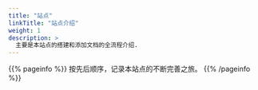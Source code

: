 ```yaml
---
title: "站点"
linkTitle: "站点介绍"
weight: 1
description: >
  主要是本站点的搭建和添加文档的全流程介绍.
---
```


{{% pageinfo %}}
按先后顺序，记录本站点的不断完善之旅。
{{% /pageinfo %}}




